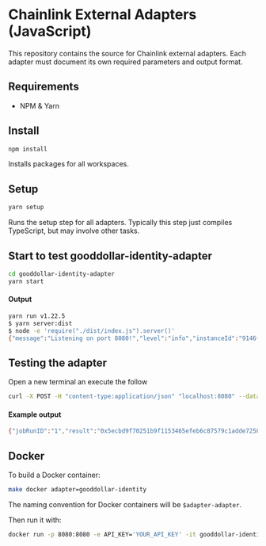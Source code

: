 # Chainlink External Adapters (JavaScript)

This repository contains the source for Chainlink external adapters. Each adapter must document its own required parameters and output format.

## Requirements

- NPM & Yarn

## Install

```bash
npm install 
```

Installs packages for all workspaces.

## Setup

```bash
yarn setup
```

Runs the setup step for all adapters. Typically this step just compiles TypeScript, but may involve other tasks.

## Start to test gooddollar-identity-adapter

```bash
cd gooddollar-identity-adapter
yarn start
```

#### Output

```bash
yarn run v1.22.5
$ yarn server:dist
$ node -e 'require("./dist/index.js").server()'
{"message":"Listening on port 8080!","level":"info","instanceId":"9146faed-71b0-4541-bea0-68c59624226e","timestamp":"2021-08-27T21:47:41.813Z"}
``` 
## Testing the adapter

Open a new terminal an execute the follow

```bash
curl -X POST -H "content-type:application/json" "localhost:8080" --data '{ "id": 0, "data": { "endpoint" : "getstatehashipfscid" } }'
```

#### Example output
```bash
{"jobRunID":"1","result":"0x5ecbd9f70251b9f1153465efeb6c87579c1adde725861021fb5d94eb641532d60000000000000000000000000000000000000000000000000000000000000040000000000000000000000000000000000000000000000000000000000000002e516d6263584d45356237484e6637466657425a70714835414a6a527148716a4443477231366a4257613835427976000000000000000000000000000000000000","statusCode":200,"data":{"result":"0x5ecbd9f70251b9f1153465efeb6c87579c1adde725861021fb5d94eb641532d60000000000000000000000000000000000000000000000000000000000000040000000000000000000000000000000000000000000000000000000000000002e516d6263584d45356237484e6637466657425a70714835414a6a527148716a4443477231366a4257613835427976000000000000000000000000000000000000"}}
```

## Docker

To build a Docker container:

```bash
make docker adapter=gooddollar-identity
```

The naming convention for Docker containers will be `$adapter-adapter`.

Then run it with:

```bash
docker run -p 8080:8080 -e API_KEY='YOUR_API_KEY' -it gooddollar-identity-adapter:latest
```
